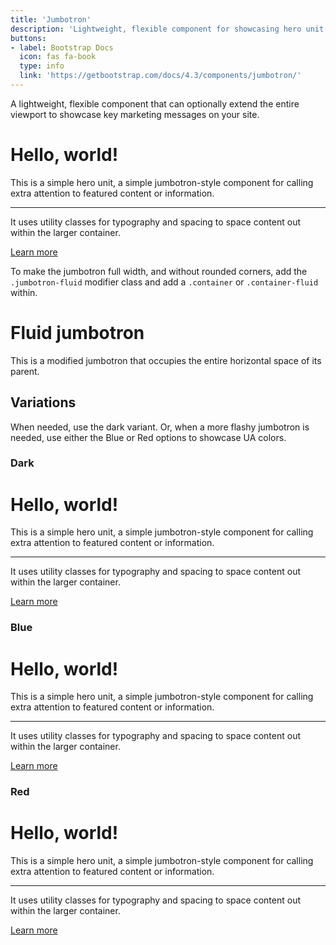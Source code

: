 ```yaml
---
title: 'Jumbotron'
description: 'Lightweight, flexible component for showcasing hero unit style content.'
buttons: 
- label: Bootstrap Docs
  icon: fas fa-book   
  type: info   
  link: 'https://getbootstrap.com/docs/4.3/components/jumbotron/'
---
```


A lightweight, flexible component that can optionally extend the entire viewport to showcase key marketing messages on your site.

<example>
    <div class="jumbotron">
        <h1 class="display-4">Hello, world!</h1>
        <p class="lead">This is a simple hero unit, a simple jumbotron-style component for calling extra attention to featured content or information.</p>
        <hr class="my-4">
        <p>It uses utility classes for typography and spacing to space content out within the larger container.</p>
        <a class="btn btn-primary btn-lg" href="#" role="button">Learn more</a>
    </div>
</example>

To make the jumbotron full width, and without rounded corners, add the `.jumbotron-fluid` modifier class and add a `.container` or `.container-fluid` within.

<example>
    <div class="jumbotron jumbotron-fluid">
        <div class="container">
            <h1 class="display-4">Fluid jumbotron</h1>
            <p class="lead">This is a modified jumbotron that occupies the entire horizontal space of its parent.</p>
        </div>
    </div>
</example>

## Variations

When needed, use the dark variant. Or, when a more flashy jumbotron is needed, use either the Blue or Red options to showcase UA colors.

### Dark

<example>
    <div class="jumbotron jumbotron-dark">
        <h1 class="display-4">Hello, world!</h1>
        <p class="lead">This is a simple hero unit, a simple jumbotron-style component for calling extra attention to featured content or information.</p>
        <hr class="my-4">
        <p>It uses utility classes for typography and spacing to space content out within the larger container.</p>
        <a class="btn btn-primary btn-lg" href="#" role="button">Learn more</a>
    </div>
</example>

### Blue

<example>
    <div class="jumbotron jumbotron-blue">
        <h1 class="display-4">Hello, world!</h1>
        <p class="lead">This is a simple hero unit, a simple jumbotron-style component for calling extra attention to featured content or information.</p>
        <hr class="my-4">
        <p>It uses utility classes for typography and spacing to space content out within the larger container.</p>
        <a class="btn btn-accent btn-lg" href="#" role="button">Learn more</a>
    </div>
</example>

### Red

<example>
    <div class="jumbotron jumbotron-red">
        <h1 class="display-4">Hello, world!</h1>
        <p class="lead">This is a simple hero unit, a simple jumbotron-style component for calling extra attention to featured content or information.</p>
        <hr class="my-4">
        <p>It uses utility classes for typography and spacing to space content out within the larger container.</p>
        <a class="btn btn-primary btn-lg" href="#" role="button">Learn more</a>
    </div>
</example>
